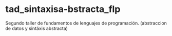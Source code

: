 # tad_sintaxisa-bstracta_flp
Segundo taller de fundamentos de lenguajes de programación. (abstraccion de datos y sintáxis abstracta)
